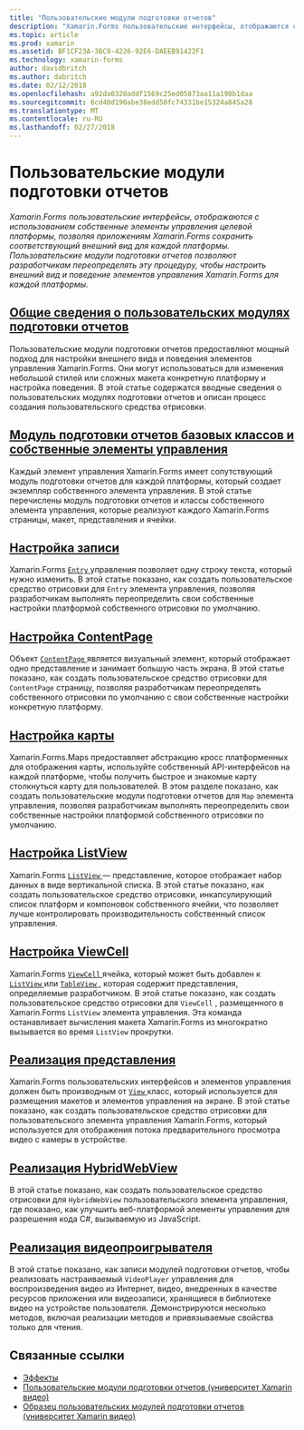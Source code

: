 ```yaml
---
title: "Пользовательские модули подготовки отчетов"
description: "Xamarin.Forms пользовательские интерфейсы, отображаются с использованием собственные элементы управления целевой платформы, позволяя приложениям Xamarin.Forms сохранить соответствующий внешний вид для каждой платформы. Пользовательские модули подготовки отчетов позволяют разработчикам переопределять эту процедуру, чтобы настроить внешний вид и поведение элементов управления Xamarin.Forms для каждой платформы."
ms.topic: article
ms.prod: xamarin
ms.assetid: BF1CF23A-3BC9-4226-92E6-DAEEB91422F1
ms.technology: xamarin-forms
author: davidbritch
ms.author: dabritch
ms.date: 02/12/2018
ms.openlocfilehash: a92da0320addf1569c25ed05873aa11a198b1daa
ms.sourcegitcommit: 6cd40d190abe38edd50fc74331be15324a845a28
ms.translationtype: MT
ms.contentlocale: ru-RU
ms.lasthandoff: 02/27/2018
---
```

# <a name="custom-renderers"></a>Пользовательские модули подготовки отчетов

_Xamarin.Forms пользовательские интерфейсы, отображаются с использованием собственные элементы управления целевой платформы, позволяя приложениям Xamarin.Forms сохранить соответствующий внешний вид для каждой платформы. Пользовательские модули подготовки отчетов позволяют разработчикам переопределять эту процедуру, чтобы настроить внешний вид и поведение элементов управления Xamarin.Forms для каждой платформы._

## <a name="introduction-to-custom-renderersintroductionmd"></a>[Общие сведения о пользовательских модулях подготовки отчетов](introduction.md)

Пользовательские модули подготовки отчетов предоставляют мощный подход для настройки внешнего вида и поведения элементов управления Xamarin.Forms. Они могут использоваться для изменения небольшой стилей или сложных макета конкретную платформу и настройка поведения. В этой статье содержатся вводные сведения о пользовательских модулях подготовки отчетов и описан процесс создания пользовательского средства отрисовки.

## <a name="renderer-base-classes-and-native-controlsrenderersmd"></a>[Модуль подготовки отчетов базовых классов и собственные элементы управления](renderers.md)

Каждый элемент управления Xamarin.Forms имеет сопутствующий модуль подготовки отчетов для каждой платформы, который создает экземпляр собственного элемента управления. В этой статье перечислены модуль подготовки отчетов и классы собственного элемента управления, которые реализуют каждого Xamarin.Forms страницы, макет, представления и ячейки.

## <a name="customizing-an-entryentrymd"></a>[Настройка записи](entry.md)

Xamarin.Forms [ `Entry` ](https://developer.xamarin.com/api/type/Xamarin.Forms.Entry/) управления позволяет одну строку текста, который нужно изменить. В этой статье показано, как создать пользовательское средство отрисовки для `Entry` элемента управления, позволяя разработчикам выполнять переопределить свои собственные настройки платформой собственного отрисовки по умолчанию.

## <a name="customizing-a-contentpagecontentpagemd"></a>[Настройка ContentPage](contentpage.md)

Объект [ `ContentPage` ](https://developer.xamarin.com/api/type/Xamarin.Forms.ContentPage/) является визуальный элемент, который отображает одно представление и занимает большую часть экрана. В этой статье показано, как создать пользовательское средство отрисовки для `ContentPage` страницу, позволяя разработчикам переопределять собственного отрисовки по умолчанию с свои собственные настройки конкретную платформу.

## <a name="customizing-a-mapmapindexmd"></a>[Настройка карты](map/index.md)

Xamarin.Forms.Maps предоставляет абстракцию кросс платформенных для отображения карты, используйте собственный API-интерфейсов на каждой платформе, чтобы получить быстрое и знакомые карту столкнуться карту для пользователей. В этом разделе показано, как создать пользовательские модули подготовки отчетов для `Map` элемента управления, позволяя разработчикам выполнять переопределить свои собственные настройки платформой собственного отрисовки по умолчанию.

## <a name="customizing-a-listviewlistviewmd"></a>[Настройка ListView](listview.md)

Xamarin.Forms [ `ListView` ](https://developer.xamarin.com/api/type/Xamarin.Forms.ListView/) — представление, которое отображает набор данных в виде вертикальной списка. В этой статье показано, как создать пользовательское средство отрисовки, инкапсулирующий список платформ и компоновок собственного ячейки, что позволяет лучше контролировать производительность собственный список управления.

## <a name="customizing-a-viewcellviewcellmd"></a>[Настройка ViewCell](viewcell.md)

Xamarin.Forms [ `ViewCell` ](https://developer.xamarin.com/api/type/Xamarin.Forms.ViewCell/) ячейка, который может быть добавлен к [ `ListView` ](https://developer.xamarin.com/api/type/Xamarin.Forms.ListView/) или [ `TableView` ](https://developer.xamarin.com/api/type/Xamarin.Forms.TableView/), которая содержит представления, определяемые разработчиком. В этой статье показано, как создать пользовательское средство отрисовки для `ViewCell` , размещенного в Xamarin.Forms `ListView` элемента управления. Эта команда останавливает вычисления макета Xamarin.Forms из многократно вызывается во время `ListView` прокрутки.

## <a name="implementing-a-viewviewmd"></a>[Реализация представления](view.md)

Xamarin.Forms пользовательских интерфейсов и элементов управления должен быть производным от [ `View` ](https://developer.xamarin.com/api/type/Xamarin.Forms.View/) класс, который используется для размещения макетов и элементов управления на экране. В этой статье показано, как создать пользовательское средство отрисовки для пользовательского элемента управления Xamarin.Forms, который используется для отображения потока предварительного просмотра видео с камеры в устройстве.

## <a name="implementing-a-hybridwebviewhybridwebviewmd"></a>[Реализация HybridWebView](hybridwebview.md)

В этой статье показано, как создать пользовательское средство отрисовки для `HybridWebView` пользовательского элемента управления, где показано, как улучшить веб-платформой элементы управления для разрешения кода C#, вызываемую из JavaScript.

## <a name="implementing-a-video-playervideo-playerindexmd"></a>[Реализация видеопроигрывателя](video-player/index.md)

В этой статье показано, как записи модулей подготовки отчетов, чтобы реализовать настраиваемый `VideoPlayer` управления для воспроизведения видео из Интернет, видео, внедренных в качестве ресурсов приложения или видеозаписи, хранящиеся в библиотеке видео на устройстве пользователя. Демонстрируются несколько методов, включая реализации методов и привязываемые свойства только для чтения. 


## <a name="related-links"></a>Связанные ссылки

- [Эффекты](~/xamarin-forms/app-fundamentals/effects/index.md)
- [Пользовательские модули подготовки отчетов (университет Xamarin видео)](https://developer.xamarin.com/videos/cross-platform/xamarinforms-custom-renderers/)
- [Образец пользовательских модулей подготовки отчетов (университет Xamarin видео)](http://bit.ly/xf-customrenderer)
